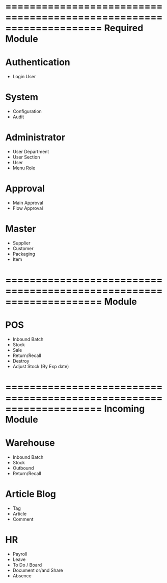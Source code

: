 ====================================================================
Required Module
====================================================================

# Authentication

- Login User

# System

- Configuration
- Audit

# Administrator

- User Department
- User Section
- User
- Menu Role

# Approval

- Main Approval
- Flow Approval

# Master

- Supplier
- Customer
- Packaging
- Item

====================================================================
Module
====================================================================

# POS

- Inbound Batch
- Stock
- Sale
- Return/Recall
- Destroy
- Adjust Stock (By Exp date)

====================================================================
Incoming Module
====================================================================

# Warehouse

- Inbound Batch
- Stock
- Outbound
- Return/Recall

# Article Blog

- Tag
- Article
- Comment

# HR

- Payroll
- Leave
- To Do / Board
- Document or/and Share
- Absence
